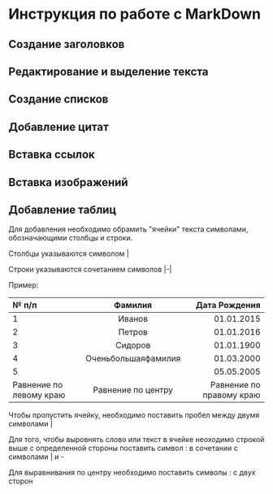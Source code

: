 # Инструкция по работе с MarkDown

## Создание заголовков

## Редактирование и выделение текста

## Создание списков

## Добавление цитат

## Вставка ссылок

## Вставка изображений

## Добавление таблиц

Для добавления необходимо обрамить "ячейки" текста символами, обозначающими столбцы и строки.

Столбцы указываются символом |

Строки указываются сочетанием символов |-|

Пример:

|№ п/п|Фамилия|Дата Рождения|
|:----|:-----:|------------:|
|1|Иванов|01.01.2015|
|2|Петров|01.01.2016|
|3|Сидоров|01.01.1900|
|4|Оченьбольшаяфамилия|01.03.2000|
|5| |05.05.2005|
|Равнение по левому краю|Равнение по центру|Равнение по правому краю|

Чтобы пропустить ячейку, необходимо поставить пробел между двумя символами |

Для того, чтобы выровнять слово или текст в ячейке неоходимо строкой выше с определенной стороны поставить символ : в сочетании с символами | и -

Для выравнивания по центру необходимо поставить символы : с двух сторон